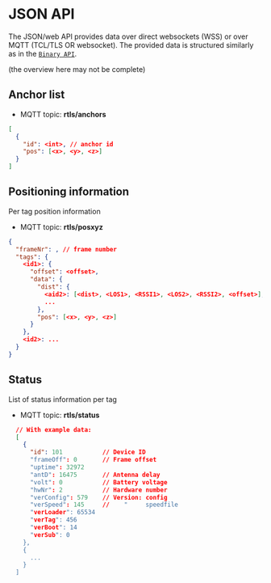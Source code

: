 # JSON API

The JSON/web API provides data over direct websockets (WSS) or over MQTT (TCL/TLS OR websocket).
The provided data is structured similarly as in the [`Binary API`](/api/api_application.html).

(the overview here may not be complete)

## Anchor list
* MQTT topic: **rtls/anchors**

```json
[
  {
    "id": <int>, // anchor id
    "pos": [<x>, <y>, <z>]
  }
]
```

## Positioning information
Per tag position information

* MQTT topic: **rtls/posxyz**

```json
{
  "frameNr": , // frame number
  "tags": {
    <id1>: {
      "offset": <offset>,
      "data": {
        "dist": {
          <aid2>: [<dist>, <LOS1>, <RSSI1>, <LOS2>, <RSSI2>, <offset>],
          ...
        },
        "pos": [<x>, <y>, <z>]
      }
    },
    <id2>: ...
  }
}
```

## Status
List of status information per tag

* MQTT topic: **rtls/status**

```json
  // With example data:
  [
    {
      "id": 101           // Device ID
      "frameOff": 0       // Frame offset
      "uptime": 32972
      "antD": 16475       // Antenna delay
      "volt": 0           // Battery voltage
      "hwNr": 2           // Hardware number
      "verConfig": 579    // Version: config
      "verSpeed": 145     //    "     speedfile
      "verLoader": 65534
      "verTag": 456
      "verBoot": 14
      "verSub": 0
    },
    {
      ...
    }
  ]
```

<!-- ## Tag information
* MQTT topic: **rtls/tags**

```

``` -->
